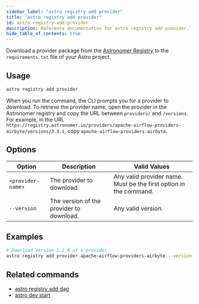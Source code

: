 ```yaml
---
sidebar_label: "astro registry add provider"
title: "astro registry add provider"
id: astro-registry-add-provider
description: Reference documentation for astro registry add provider.
hide_table_of_contents: true
---
```


Download a provider package from the [Astronomer Registry](https://registry.astronomer.io/) to the `requirements.txt` file of your Astro project. 

## Usage 

```sh
astro registry add provider
```

When you run the command, the CLI prompts you for a provider to download. To retrieve the provider name, open the provider in the Astronomer registry and copy the URL between `providers/` and `/versions`. For example, in the URL `https://registry.astronomer.io/providers/apache-airflow-providers-airbyte/versions/3.3.1`, copy `apache-airflow-providers-airbyte`. 

## Options

| Option            | Description                                                                                                                             | Valid Values  |
| ----------------- | --------------------------------------------------------------------------------------------------------------------------------------- | ------------- |
| `<provider-name>`   | The provider to download.                                                                                                      | Any valid provider name. Must be the first option in the command.   |
| `--version`   | The version of the provider to download.                                                                                                      | Any valid version.   |

## Examples

```sh
# Download version 1.2.0 of a provider
astro registry add provider apache-airflow-providers-airbyte --version 1.2.0
```

## Related commands

- [astro registry add dag](cli/astro-registry-add-dag.md)
- [astro dev start](cli/astro-dev-start.md)
